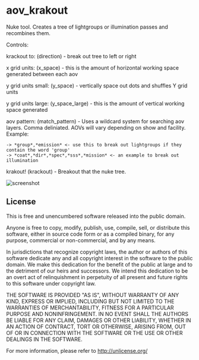 # aov_krakout
Nuke tool. Creates a tree of lightgroups or illumination passes and recombines them.

Controls:

krackout to: (direction) - break out tree to left or right

x grid units: (x_space) - this is the amount of horizontal working space generated between each aov

y grid units small: (y_space) - vertically space out dots and shuffles Y grid units

y grid units large: (y_space_large) - this is the amount of vertical working space generated

aov pattern: (match_pattern) - Uses a wildcard system for searching aov layers. Comma deliniated. AOVs will vary depending on show and facility. Example:

    -> *group*,*emission* <- use this to break out lightgroups if they contain the word 'group' 
    -> *coat*,*dir*,*spec*,*sss*,*mission* <- an example to break out illumination
  
krakout! (krackout) - Breakout that the nuke tree.

![screenshot](https://raw.githubusercontent.com/artandmath/aov_kackout/master/aov_krackout_screenshot.png)

## License

This is free and unencumbered software released into the public domain.

Anyone is free to copy, modify, publish, use, compile, sell, or
distribute this software, either in source code form or as a compiled
binary, for any purpose, commercial or non-commercial, and by any
means.

In jurisdictions that recognize copyright laws, the author or authors
of this software dedicate any and all copyright interest in the
software to the public domain. We make this dedication for the benefit
of the public at large and to the detriment of our heirs and
successors. We intend this dedication to be an overt act of
relinquishment in perpetuity of all present and future rights to this
software under copyright law.

THE SOFTWARE IS PROVIDED "AS IS", WITHOUT WARRANTY OF ANY KIND,
EXPRESS OR IMPLIED, INCLUDING BUT NOT LIMITED TO THE WARRANTIES OF
MERCHANTABILITY, FITNESS FOR A PARTICULAR PURPOSE AND NONINFRINGEMENT.
IN NO EVENT SHALL THE AUTHORS BE LIABLE FOR ANY CLAIM, DAMAGES OR
OTHER LIABILITY, WHETHER IN AN ACTION OF CONTRACT, TORT OR OTHERWISE,
ARISING FROM, OUT OF OR IN CONNECTION WITH THE SOFTWARE OR THE USE OR
OTHER DEALINGS IN THE SOFTWARE.

For more information, please refer to <http://unlicense.org/>
